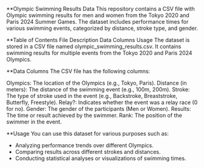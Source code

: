 **Olympic Swimming Results Data
This repository contains a CSV file with Olympic swimming results for men and women from the Tokyo 2020 and Paris 2024 Summer Games. The dataset includes performance times for various swimming events, categorized by distance, stroke type, and gender.

**Table of Contents
File Description
Data Columns
Usage
The dataset is stored in a CSV file named olympic_swimming_results.csv. It contains swimming results for multiple events from the Tokyo 2020 and Paris 2024 Olympics.

**Data Columns
The CSV file has the following columns:

Olympics: The location of the Olympics (e.g., Tokyo, Paris).
Distance (in meters): The distance of the swimming event (e.g., 100m, 200m).
Stroke: The type of stroke used in the event (e.g., Backstroke, Breaststroke, Butterfly, Freestyle).
Relay?: Indicates whether the event was a relay race (0 for no).
Gender: The gender of the participants (Men or Women).
Results: The time or result achieved by the swimmer.
Rank: The position of the swimmer in the event.

**Usage
You can use this dataset for various purposes such as:

- Analyzing performance trends over different Olympics.
- Comparing results across different strokes and distances.
- Conducting statistical analyses or visualizations of swimming times.
